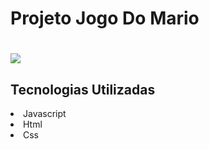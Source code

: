 # Projeto Jogo Do Mario
<h1></h1>
<img src = "https://blogger.googleusercontent.com/img/b/R29vZ2xl/AVvXsEho_cLt1d2sopagMWOCAUdyr-XyqFEkxInw3VMLdj85N3ZAdvJWGy_8oDLTADgta1azQ1E-Emu7-kJc8_Y8VuX6QO-ajlgq7kCHPSVsERvPRc-D-iu-8IUdBkWQkbQm4DiFQotUbLv-TJLGLo-7e9zy28N3EKKNQmKJkl5hMsnsYCzuJKFVk4736-Zy/s780/super-mario.webp">
<h2>Tecnologias Utilizadas</h2>
<li>Javascript</li>
<li>Html</li>
<li>Css</li>
